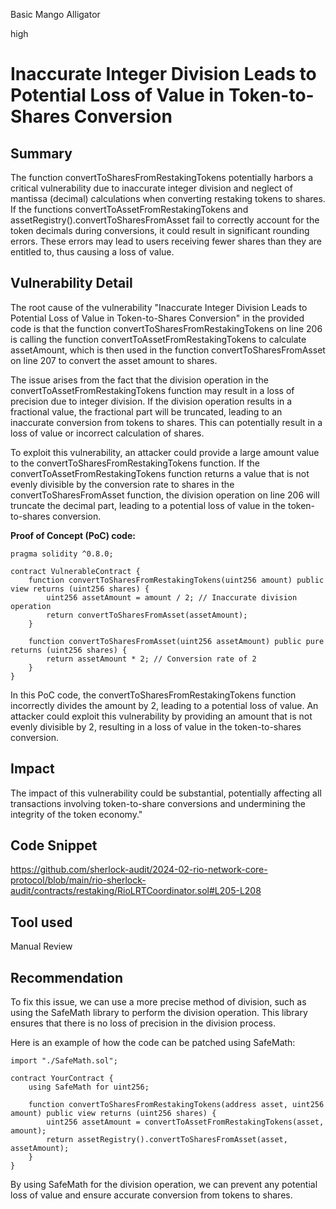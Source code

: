 Basic Mango Alligator

high

# Inaccurate Integer Division Leads to Potential Loss of Value in Token-to-Shares Conversion

## Summary
The function convertToSharesFromRestakingTokens potentially harbors a critical vulnerability due to inaccurate integer division and neglect of mantissa (decimal) calculations when converting restaking tokens to shares. If the functions convertToAssetFromRestakingTokens and assetRegistry().convertToSharesFromAsset fail to correctly account for the token decimals during conversions, it could result in significant rounding errors. These errors may lead to users receiving fewer shares than they are entitled to, thus causing a loss of value.
## Vulnerability Detail
The root cause of the vulnerability "Inaccurate Integer Division Leads to Potential Loss of Value in Token-to-Shares Conversion" in the provided code is that the function convertToSharesFromRestakingTokens on line 206 is calling the function convertToAssetFromRestakingTokens to calculate assetAmount, which is then used in the function convertToSharesFromAsset on line 207 to convert the asset amount to shares.

The issue arises from the fact that the division operation in the convertToAssetFromRestakingTokens function may result in a loss of precision due to integer division. If the division operation results in a fractional value, the fractional part will be truncated, leading to an inaccurate conversion from tokens to shares. This can potentially result in a loss of value or incorrect calculation of shares.

To exploit this vulnerability, an attacker could provide a large amount value to the convertToSharesFromRestakingTokens function. If the convertToAssetFromRestakingTokens function returns a value that is not evenly divisible by the conversion rate to shares in the convertToSharesFromAsset function, the division operation on line 206 will truncate the decimal part, leading to a potential loss of value in the token-to-shares conversion.

**Proof of Concept (PoC) code:**

```solidity
pragma solidity ^0.8.0;

contract VulnerableContract {
    function convertToSharesFromRestakingTokens(uint256 amount) public view returns (uint256 shares) {
        uint256 assetAmount = amount / 2; // Inaccurate division operation
        return convertToSharesFromAsset(assetAmount);
    }

    function convertToSharesFromAsset(uint256 assetAmount) public pure returns (uint256 shares) {
        return assetAmount * 2; // Conversion rate of 2
    }
}
```

In this PoC code, the convertToSharesFromRestakingTokens function incorrectly divides the amount by 2, leading to a potential loss of value. An attacker could exploit this vulnerability by providing an amount that is not evenly divisible by 2, resulting in a loss of value in the token-to-shares conversion.

## Impact
The impact of this vulnerability could be substantial, potentially affecting all transactions involving token-to-share conversions and undermining the integrity of the token economy."

## Code Snippet
https://github.com/sherlock-audit/2024-02-rio-network-core-protocol/blob/main/rio-sherlock-audit/contracts/restaking/RioLRTCoordinator.sol#L205-L208
## Tool used

Manual Review

## Recommendation
To fix this issue, we can use a more precise method of division, such as using the SafeMath library to perform the division operation. This library ensures that there is no loss of precision in the division process.

Here is an example of how the code can be patched using SafeMath:

```solidity
import "./SafeMath.sol";

contract YourContract {
    using SafeMath for uint256;

    function convertToSharesFromRestakingTokens(address asset, uint256 amount) public view returns (uint256 shares) {
        uint256 assetAmount = convertToAssetFromRestakingTokens(asset, amount);
        return assetRegistry().convertToSharesFromAsset(asset, assetAmount);
    }
}
```
By using SafeMath for the division operation, we can prevent any potential loss of value and ensure accurate conversion from tokens to shares.
